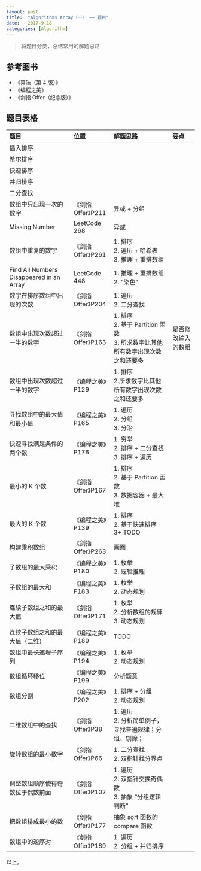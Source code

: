 ```yaml
---
layout: post
title:  "Algorithms Array（一） —— 题目"
date:   2017-9-18
categories: [Algorithm]
---
```


> 将题目分类，总结常用的解题思路

## 参考图书
- 《算法（第 4 版）》
- 《编程之美》
- 《剑指 Offer（纪念版）》

## 题目表格

题目 | 位置 | 解题思路 | 要点
:---------|:----------|:--------- | :---
插入排序 |  |
希尔排序 |  |
快速排序 |  |
并归排序 |  |
二分查找 |  |
数组中只出现一次的数字 | 《剑指 Offer》P211 | 异或 + 分组
Missing Number | LeetCode 268 | 异或
数组中重复的数字 | 《剑指 Offer》P261 | 1. 排序 <br> 2. 遍历 + 哈希表 <br> 3. 推理 + 重排数组
Find All Numbers Disappeared in an Array | LeetCode 448 | 1. 推理 + 重排数组 2. “染色”
数字在排序数组中出现的次数 | 《剑指 Offer》P204 | 1. 遍历 <br> 2. 二分查找
数组中出现次数超过一半的数字 | 《剑指 Offer》P163 | 1. 排序 <br> 2. 基于 Partition 函数 <br> 3. 所求数字比其他所有数字出现次数之和还要多 | 是否修改输入的数组
数组中出现次数超过一半的数字 | 《编程之美》P129 | 1. 排序 <br> 2.所求数字比其他所有数字出现次数之和还要多
寻找数组中的最大值和最小值 | 《编程之美》P165 | 1. 遍历 <br> 2. 分组 <br> 3. 分治
快速寻找满足条件的两个数 | 《编程之美》P176 | 1. 穷举 <br> 2. 排序 + 二分查找 <br> 3. 排序 + 遍历
最小的 K 个数 | 《剑指 Offer》P167 | 1. 排序 <br> 2. 基于 Partition 函数 <br> 3. 数据容器 + 最大堆
最大的 K 个数 | 《编程之美》P139 | 1. 排序 <br> 2. 基于快速排序 <br> 3+ TODO
构建乘积数组 | 《剑指 Offer》P263 | 画图
子数组的最大乘积 | 《编程之美》P180 | 1. 枚举 <br> 2. 逻辑推理
子数组的最大和 | 《编程之美》P183 | 1. 枚举 <br> 2. 动态规划
连续子数组之和的最大值 | 《剑指 Offer》P171 | 1. 枚举 <br> 2. 分析数组的规律 <br> 3. 动态规划
连续子数组之和的最大值（二维）| 《编程之美》P189 | TODO
数组中最长递增子序列 | 《编程之美》P194 | 1. 枚举 <br> 2. 动态规划
数组循环移位 | 《编程之美》P199 | 分析题意
数组分割 | 《编程之美》P202 | 1. 排序 + 分组 <br> 2. 动态规划
二维数组中的查找 | 《剑指 Offer》P38 | 1. 遍历 <br> 2. 分析简单例子，寻找普遍规律；分组、剔除；
旋转数组的最小数字 | 《剑指 Offer》P66 | 1. 二分查找 <br> 2. 双指针找分界点
调整数组顺序使得奇数位于偶数前面 | 《剑指 Offer》P102 | 1. 遍历 <br> 2. 双指针交换奇偶数 <br> 3. 抽象 “分组逻辑判断”
把数组排成最小的数 | 《剑指 Offer》P177 | 抽象 sort 函数的 compare 函数
数组中的逆序对 | 《剑指 Offer》P189 | 1. 遍历 <br> 2. 分组 + 并归排序

以上。
